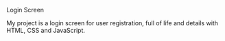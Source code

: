 Login Screen 

My project is a login screen for user registration, full of life and details with HTML, CSS and JavaScript.